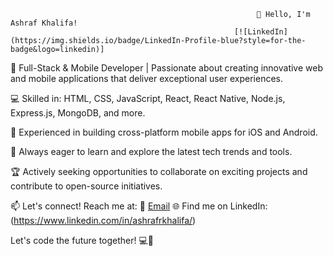                                                            👋 Hello, I'm Ashraf Khalifa!
                                                      [![LinkedIn](https://img.shields.io/badge/LinkedIn-Profile-blue?style=for-the-badge&logo=linkedin)]

🚀 Full-Stack & Mobile Developer | Passionate about creating innovative web and mobile applications that deliver exceptional user experiences.

💻 Skilled in: HTML, CSS, JavaScript, React, React Native, Node.js, Express.js, MongoDB, and more.

📱 Experienced in building cross-platform mobile apps for iOS and Android.

🌱 Always eager to learn and explore the latest tech trends and tools.

🏆 Actively seeking opportunities to collaborate on exciting projects and contribute to open-source initiatives.

📫 Let's connect! Reach me at:
📧 <a href="mailto:ashrafrkhalifa@gmail.com" class="button">Email</a>
🌐 Find me on LinkedIn: (https://www.linkedin.com/in/ashrafrkhalifa/)




Let's code the future together! 💻🚀
